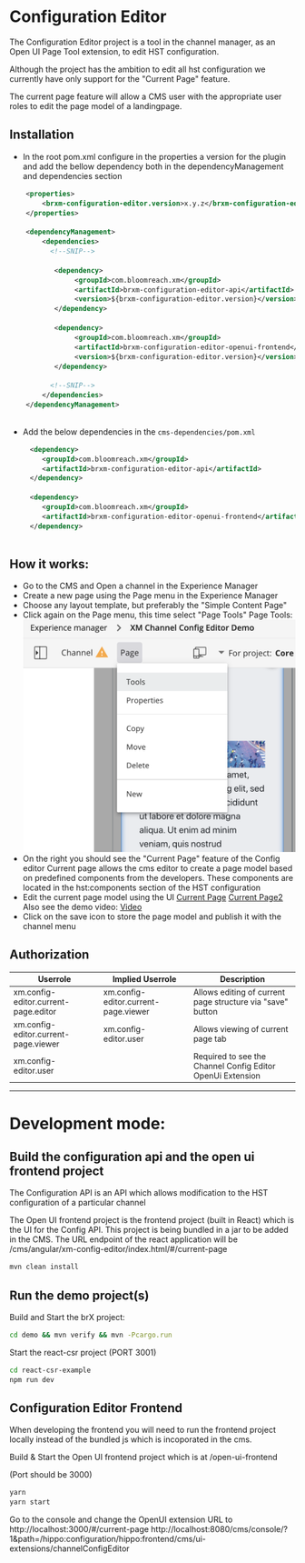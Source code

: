 # Configuration Editor

The Configuration Editor project is a tool in the channel manager, as an Open UI Page Tool extension, to edit HST configuration.

Although the project has the ambition to edit all hst configuration we currently have only support for the "Current Page" feature.

The current page feature will allow a CMS user with the appropriate user roles to edit the page model of a landingpage.

## Installation

- In the root pom.xml configure in the properties a version for the plugin and add the bellow dependency both in the dependencyManagement and dependencies section
```xml
    <properties>
        <brxm-configuration-editor.version>x.y.z</brxm-configuration-editor.version>
    </properties>

    <dependencyManagement>
        <dependencies>
          <!--SNIP-->
          
           <dependency>
                <groupId>com.bloomreach.xm</groupId>
                <artifactId>brxm-configuration-editor-api</artifactId>
                <version>${brxm-configuration-editor.version}</version>
           </dependency>
          
           <dependency>
                <groupId>com.bloomreach.xm</groupId>
                <artifactId>brxm-configuration-editor-openui-frontend</artifactId>
                <version>${brxm-configuration-editor.version}</version>
           </dependency>
          
          <!--SNIP-->
        </dependencies>
    </dependencyManagement>
    
```

- Add the below dependencies in the `cms-dependencies/pom.xml`

```xml
     <dependency>
        <groupId>com.bloomreach.xm</groupId>
        <artifactId>brxm-configuration-editor-api</artifactId>
     </dependency>
              
     <dependency>
        <groupId>com.bloomreach.xm</groupId>
        <artifactId>brxm-configuration-editor-openui-frontend</artifactId>
     </dependency>
              
```

## How it works:

- Go to the CMS and Open a channel in the Experience Manager
- Create a new page using the Page menu in the Experience Manager
- Choose any layout template, but preferably the "Simple Content Page"
- Click again on the Page menu, this time select "Page Tools"
Page Tools: 
![Page Tools](https://github.com/bloomreach/xm-configuration-editor/blob/master/resources/page-tools.png?raw=true "Page Tools")
- On the right you should see the "Current Page" feature of the Config editor
Current page allows the cms editor to create a page model based on predefined components from the developers. These components are located in the hst:components section of the HST configuration
- Edit the current page model using the UI
[Current Page](https://github.com/bloomreach/xm-configuration-editor/blob/master/resources/Channel%20Config%20Editor-1.png?raw=true "Current Page")
[Current Page2](https://github.com/bloomreach/xm-configuration-editor/blob/master/resources/channel-config-editor2.png?raw=true "Current Page2")
Also see the demo video:
[Video](https://github.com/bloomreach/xm-configuration-editor/blob/master/resources/current%20page.mp4)
- Click on the save icon to store the page model and publish it with the channel menu


## Authorization

| Userrole  |Implied Userrole  | Description  |
|---|---|---|
|xm.config-editor.current-page.editor   |xm.config-editor.current-page.viewer   | Allows editing of current page structure via "save" button  |
|xm.config-editor.current-page.viewer   |xm.config-editor.user   |Allows viewing of current page tab   |
|xm.config-editor.user  |   |Required to see the Channel Config Editor OpenUi Extension   |

-----

# Development mode:


## Build the configuration api and the open ui frontend project

The Configuration API is an API which allows modification to the HST configuration of a particular channel

The Open UI frontend project is the frontend project (built in React) which is the UI for the Config API. This project is being bundled in a jar to be added in the CMS. The URL endpoint of the react application will be /cms/angular/xm-config-editor/index.html/#/current-page

```bash
mvn clean install
```

## Run the demo project(s)

Build and Start the brX project:

```bash
cd demo && mvn verify && mvn -Pcargo.run
```

Start the react-csr project (PORT 3001)

```bash
cd react-csr-example
npm run dev 
```

## Configuration Editor Frontend

When developing the frontend you will need to run the frontend project locally instead of the bundled js which is incoporated in the cms.

Build & Start the Open UI frontend project which is at /open-ui-frontend

(Port should be 3000)
```bash
yarn
yarn start
```

Go to the console and change the OpenUI extension URL to http://localhost:3000/#/current-page
http://localhost:8080/cms/console/?1&path=/hippo:configuration/hippo:frontend/cms/ui-extensions/channelConfigEditor




